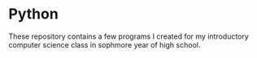 # Python
These repository contains a few programs I created for my introductory computer science class in sophmore year of high school.
